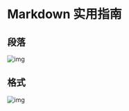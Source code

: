 # Markdown 实用指南



## 段落

![img](file:///C:\Users\x\AppData\Roaming\Tencent\Users\978694661\TIM\WinTemp\RichOle\UVZ`$SMT~F[VF99WIU2GKM9.png)



## 格式

![img](http://img.blog.csdn.net/20170422145418564?watermark/2/text/aHR0cDovL2Jsb2cuY3Nkbi5uZXQvd2lyZWxlc3NxYQ==/font/5a6L5L2T/fontsize/400/fill/I0JBQkFCMA==/dissolve/70/gravity/Center)





